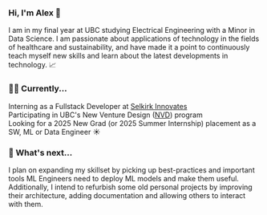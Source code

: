 ### Hi, I'm Alex 👋

I am in my final year at UBC studying Electrical Engineering with a Minor in Data Science. I am passionate about applications of technology in the fields of healthcare and sustainability, and have made it a point to continuously teach myself new skills and learn about the latest developments in technology. 📈

### 🧑‍💻 Currently...
Interning as a Fullstack Developer at [Selkirk Innovates](https://selkirk.ca/about-selkirk/selkirk-innovates)<br/> 
Participating in UBC's New Venture Design ([NVD](https://nvd.ubc.ca/)) program<br/>
Looking for a 2025 New Grad (or 2025 Summer Internship) placement as a SW, ML or Data Engineer ☀️<br />

### 🔮 What's next...
I plan on expanding my skillset by picking up best-practices and important tools ML Engineers need to deploy ML models and make them useful.<br/>
Additionally, I intend to refurbish some old personal projects by improving their architecture, adding documentation and allowing others to interact with them.<br/>
<!--
**AlexLassooij/AlexLassooij** is a ✨ _special_ ✨ repository because its `README.md` (this file) appears on your GitHub profile.

Here are some ideas to get you started:

- 🔭 I’m currently working on ...
- 🌱 I’m currently learning ...
- 👯 I’m looking to collaborate on ...
- 🤔 I’m looking for help with ...
- 💬 Ask me about ...
- 📫 How to reach me: ...
- 😄 Pronouns: ...
- ⚡ Fun fact: ...
-->
